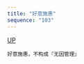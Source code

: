 ```yaml
---
title: "好意施惠"
sequence: "103"
---
```


[UP](/law/civil-law-index.html)


```text
好意施惠，不构成『无因管理』
```


